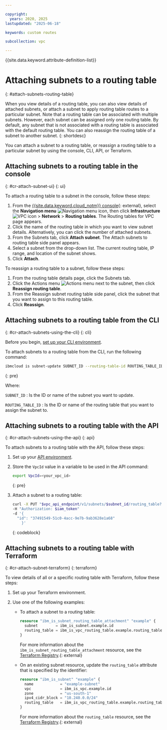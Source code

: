 ```yaml
---

copyright:
  years: 2020, 2025
lastupdated: "2025-06-18"

keywords: custom routes

subcollection: vpc

---
```


{{site.data.keyword.attribute-definition-list}}

# Attaching subnets to a routing table
{: #attach-subnets-routing-table}

When you view details of a routing table, you can also view details of attached subnets, or attach a subnet to apply routing table routes to a particular subnet. Note that a routing table can be associated with multiple subnets. However, each subnet can be assigned only one routing table.
By default, any subnet that is not associated with a routing table is associated with the default routing table. You can also reassign the routing table of a subnet to another subnet.
{: shortdesc}

You can attach a subnet to a routing table, or reassign a routing table to a particular subnet by using the console, CLI, API, or Terraform.

## Attaching subnets to a routing table in the console
{: #cr-attach-subnet-ui}
{: ui}

To attach a routing table to a subnet in the console, follow these steps:

1. From the [{{site.data.keyword.cloud_notm}} console](/login){: external}, select the **Navigation menu** ![Navigation menu icon](../icons/icon_hamburger.svg), then click **Infrastructure** ![VPC icon](../../icons/vpc.svg) > **Network** > **Routing tables**. The Routing tables for VPC page appears.
1. Click the name of the routing table in which you want to view subnet details. Alternatively, you can click the number of attached subnets.
1. From the Subnets tab, click **Attach subnet**. The Attach subnets to routing table side panel appears.
1. Select a subnet from the drop-down list. The current routing table, IP range, and location of the subnet shows.
1. Click **Attach**.

To reassign a routing table to a subnet, follow these steps:

1. From the routing table details page, click the Subnets tab.
1. Click the Actions menu ![Actions menu](../icons/action-menu-icon.svg "Actions") next to the subnet, then click **Reassign routing table**.
1. From the Reassign subnet routing table side panel, click the subnet that you want to assign to this routing table.
1. Click **Reassign**.

## Attaching subnets to a routing table from the CLI
{: #cr-attach-subnets-using-the-cli}
{: cli}

Before you begin, [set up your CLI environment](/docs/vpc?topic=vpc-set-up-environment&interface=cli).

To attach subnets to a routing table from the CLI, run the following command:

```sh
ibmcloud is subnet-update SUBNET_ID --routing-table-id ROUTING_TABLE_ID
```
{: pre}

Where:

`SUBNET_ID`
:   Is the ID or name of the subnet you want to update.

`ROUTING_TABLE_ID`
:   Is the ID or name of the routing table that you want to assign the subnet to.

## Attaching subnets to a routing table with the API
{: #cr-attach-subnets-using-the-api}
{: api}

To attach subnets to a routing table with the API, follow these steps:

1. Set up your [API environment](/docs/vpc?topic=vpc-set-up-environment#api-prerequisites-setup).
1. Store the `VpcId` value in a variable to be used in the API command:

    ```sh
    export VpcId=<your_vpc_id>
    ```
    {: pre}

1. Attach a subnet to a routing table:

    ```sh
    curl -X PUT "$vpc_api_endpoint/v1/subnets/$subnet_id/routing_table?version=$api_version&generation=2"
    -H "Authorization: $iam_token"
    -d '{
      "id": "37491549-51c0-4acc-9e7b-9ab3628e1a68"
        }'
    ```
    {: codeblock}

## Attaching subnets to a routing table with Terraform
{: #cr-attach-subnet-terraform}
{: terraform}

To view details of all or a specific routing table with Terraform, follow these steps:

1. Set up your Terraform environment.
1. Use one of the following examples:

   * To attach a subnet to a routing table:

      ```terraform
      resource "ibm_is_subnet_routing_table_attachment" "example" {
        subnet        = ibm_is_subnet.example.id
        routing_table = ibm_is_vpc_routing_table.example.routing_table
      }
      ```

      For more information about the `ibm_is_subnet_routing_table_attachment` resource, see the [Terraform Registry](https://registry.terraform.io/providers/IBM-Cloud/ibm/latest/docs/resources/is_subnet_routing_table_attachment).{: external}

   * On an existing subnet resource, update the `routing_table` attribute that is specified by the identifier:

      ```terraform
      resource "ibm_is_subnet" "example" {
        name            = "example-subnet"
        vpc             = ibm_is_vpc.example.id
        zone            = "us-south-1"
        ipv4_cidr_block = "10.240.0.0/24"
        routing_table   = ibm_is_vpc_routing_table.example.routing_table
      }
      ```

      For more information about the `routing_table` resource, see the [Terraform Registry](https://registry.terraform.io/providers/IBM-Cloud/ibm/latest/docs/resources/is_subnet#routing_table).{: external}
